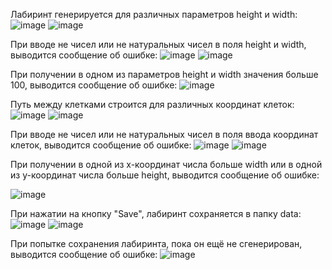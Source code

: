 Лабиринт генерируется для различных параметров height и width:
![image](https://user-images.githubusercontent.com/64738836/233796985-60ce4883-1007-42bf-9261-15843bf890ec.png) ![image](https://user-images.githubusercontent.com/64738836/233797025-3e623ac1-57db-47b1-ac27-71d56f54755e.png)

При вводе не чисел или не натуральных чисел в поля height и width, выводится сообщение об ошибке:
![image](https://user-images.githubusercontent.com/64738836/233797262-c54f1ea6-32c2-4dc5-9213-4818b16d3962.png) ![image](https://user-images.githubusercontent.com/64738836/233797424-776ba7cb-eda0-4c97-a3e7-5ac723170647.png)

При получении в одном из параметров height и width значения больше 100, выводится сообщение об ошибке:
![image](https://user-images.githubusercontent.com/64738836/233797341-6a683925-7b72-4852-b261-684c70523226.png)

Путь между клетками строится для различных координат клеток:
![image](https://user-images.githubusercontent.com/64738836/233797591-bc10e0f2-d159-415a-a20c-549f04e8140b.png) ![image](https://user-images.githubusercontent.com/64738836/233797629-1cc45f51-2db7-4215-b699-805b62c132e0.png)

При вводе не чисел или не натуральных чисел в поля ввода координат клеток, выводится сообщение об ошибке:
![image](https://user-images.githubusercontent.com/64738836/233797714-d0f67b9f-7cde-4500-8a9a-b109989bc865.png) ![image](https://user-images.githubusercontent.com/64738836/233797731-13cc9cf8-21ab-48de-a9ff-40223f9e1837.png)

При получении в одной из x-координат числа больше width или в одной из y-координат числа больше height, выводится сообщение об ошибке:

![image](https://user-images.githubusercontent.com/64738836/233798002-f98bdcc5-f4c2-4262-a447-efdeb59a7503.png)

При нажатии на кнопку "Save", лабиринт сохраняется в папку data:
![image](https://user-images.githubusercontent.com/64738836/233798159-3ea730cf-4108-4dfe-8314-2f4674f2bd81.png) ![image](https://user-images.githubusercontent.com/64738836/233798181-982e8af5-6e47-45da-9452-0292bb366ea6.png)

При попытке сохранения лабиринта, пока он ещё не сгенерирован, выводится сообщение об ошибке:
![image](https://user-images.githubusercontent.com/64738836/233798117-b6f7ea82-9348-4e2b-813c-4e42fb927618.png)


